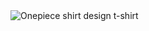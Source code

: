 <div class="ImageElement-root-kir ImageElement-loaded-icR SingleImage-fullWidth-pEj"><img src="https://mir-s3-cdn-cf.behance.net/project_modules/1400/a06327148113225.62cf707690940.jpg" srcset="https://mir-s3-cdn-cf.behance.net/project_modules/disp/a06327148113225.62cf707690940.jpg 600w,https://mir-s3-cdn-cf.behance.net/project_modules/max_1200/a06327148113225.62cf707690940.jpg 1200w,https://mir-s3-cdn-cf.behance.net/project_modules/1400_opt_1/a06327148113225.62cf707690940.jpg 1400w,https://mir-s3-cdn-cf.behance.net/project_modules/fs/a06327148113225.62cf707690940.jpg 1920w," alt="Onepiece shirt design t-shirt" loading="lazy" class="ImageElement-image-SRv ImageElement-blockPointerEvents-Rkg"><!----></div>
